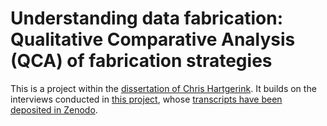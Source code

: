 # Understanding data fabrication: Qualitative Comparative Analysis (QCA) of fabrication strategies

This is a project within the [dissertation of Chris Hartgerink](https://github.com/chartgerink/dissertation). It builds on the interviews conducted in [this project](https://github.com/chartgerink/2015ori-1), whose [transcripts have been deposited in Zenodo](https://doi.org/10.5281/zenodo.832490).